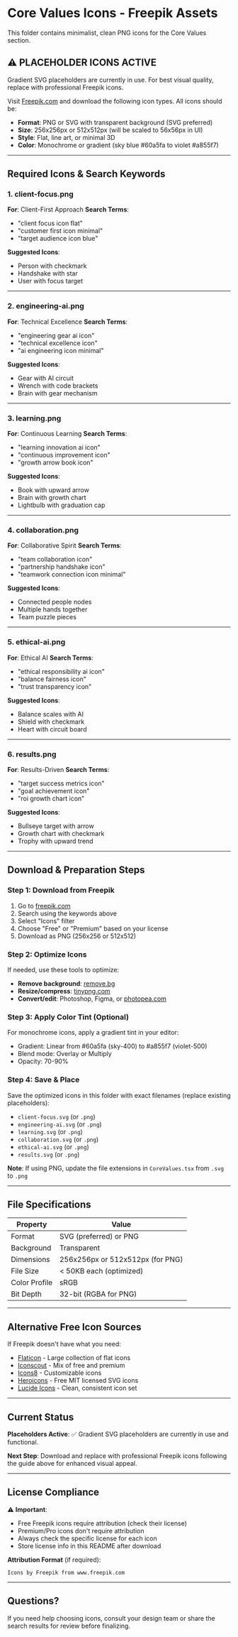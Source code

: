 # Core Values Icons - Freepik Assets

This folder contains minimalist, clean PNG icons for the Core Values section.

## ⚠️ PLACEHOLDER ICONS ACTIVE

Gradient SVG placeholders are currently in use. For best visual quality, replace with professional Freepik icons.

Visit [Freepik.com](https://www.freepik.com) and download the following icon types. All icons should be:
- **Format**: PNG or SVG with transparent background (SVG preferred)
- **Size**: 256x256px or 512x512px (will be scaled to 56x56px in UI)
- **Style**: Flat, line art, or minimal 3D
- **Color**: Monochrome or gradient (sky blue #60a5fa to violet #a855f7)

---

## Required Icons & Search Keywords

### 1. **client-focus.png**
**For**: Client-First Approach
**Search Terms**: 
- "client focus icon flat"
- "customer first icon minimal"
- "target audience icon blue"

**Suggested Icons**:
- Person with checkmark
- Handshake with star
- User with focus target

---

### 2. **engineering-ai.png**
**For**: Technical Excellence
**Search Terms**:
- "engineering gear ai icon"
- "technical excellence icon"
- "ai engineering icon minimal"

**Suggested Icons**:
- Gear with AI circuit
- Wrench with code brackets
- Brain with gear mechanism

---

### 3. **learning.png**
**For**: Continuous Learning
**Search Terms**:
- "learning innovation ai icon"
- "continuous improvement icon"
- "growth arrow book icon"

**Suggested Icons**:
- Book with upward arrow
- Brain with growth chart
- Lightbulb with graduation cap

---

### 4. **collaboration.png**
**For**: Collaborative Spirit
**Search Terms**:
- "team collaboration icon"
- "partnership handshake icon"
- "teamwork connection icon minimal"

**Suggested Icons**:
- Connected people nodes
- Multiple hands together
- Team puzzle pieces

---

### 5. **ethical-ai.png**
**For**: Ethical AI
**Search Terms**:
- "ethical responsibility ai icon"
- "balance fairness icon"
- "trust transparency icon"

**Suggested Icons**:
- Balance scales with AI
- Shield with checkmark
- Heart with circuit board

---

### 6. **results.png**
**For**: Results-Driven
**Search Terms**:
- "target success metrics icon"
- "goal achievement icon"
- "roi growth chart icon"

**Suggested Icons**:
- Bullseye target with arrow
- Growth chart with checkmark
- Trophy with upward trend

---

## Download & Preparation Steps

### Step 1: Download from Freepik
1. Go to [freepik.com](https://www.freepik.com)
2. Search using the keywords above
3. Select "Icons" filter
4. Choose "Free" or "Premium" based on your license
5. Download as PNG (256x256 or 512x512)

### Step 2: Optimize Icons
If needed, use these tools to optimize:
- **Remove background**: [remove.bg](https://www.remove.bg)
- **Resize/compress**: [tinypng.com](https://tinypng.com)
- **Convert/edit**: Photoshop, Figma, or [photopea.com](https://www.photopea.com)

### Step 3: Apply Color Tint (Optional)
For monochrome icons, apply a gradient tint in your editor:
- Gradient: Linear from #60a5fa (sky-400) to #a855f7 (violet-500)
- Blend mode: Overlay or Multiply
- Opacity: 70-90%

### Step 4: Save & Place
Save the optimized icons in this folder with exact filenames (replace existing placeholders):
- `client-focus.svg` (or `.png`)
- `engineering-ai.svg` (or `.png`)
- `learning.svg` (or `.png`)
- `collaboration.svg` (or `.png`)
- `ethical-ai.svg` (or `.png`)
- `results.svg` (or `.png`)

**Note**: If using PNG, update the file extensions in `CoreValues.tsx` from `.svg` to `.png`

---

## File Specifications

| Property | Value |
|----------|-------|
| Format | SVG (preferred) or PNG |
| Background | Transparent |
| Dimensions | 256x256px or 512x512px (for PNG) |
| File Size | < 50KB each (optimized) |
| Color Profile | sRGB |
| Bit Depth | 32-bit (RGBA for PNG) |

---

## Alternative Free Icon Sources

If Freepik doesn't have what you need:
- [Flaticon](https://www.flaticon.com) - Large collection of flat icons
- [Iconscout](https://iconscout.com) - Mix of free and premium
- [Icons8](https://icons8.com) - Customizable icons
- [Heroicons](https://heroicons.com) - Free MIT licensed SVG icons
- [Lucide Icons](https://lucide.dev) - Clean, consistent icon set

---

## Current Status

**Placeholders Active**: ✅ Gradient SVG placeholders are currently in use and functional.

**Next Step**: Download and replace with professional Freepik icons following the guide above for enhanced visual appeal.

---

## License Compliance

⚠️ **Important**: 
- Free Freepik icons require attribution (check their license)
- Premium/Pro icons don't require attribution
- Always check the specific license for each icon
- Store license info in this README after download

**Attribution Format** (if required):
```
Icons by Freepik from www.freepik.com
```

---

## Questions?

If you need help choosing icons, consult your design team or share the search results for review before finalizing.

